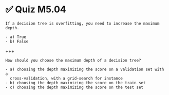 # ✅ Quiz M5.04

```{admonition} Question
If a decision tree is overfitting, you need to increase the maximum depth.

- a) True
- b) False
```

+++

```{admonition} Question
How should you choose the maximum depth of a decision tree?

- a) choosing the depth maximizing the score on a validation set with a
  cross-validation, with a grid-search for instance
- b) choosing the depth maximizing the score on the train set
- c) choosing the depth maximizing the score on the test set
```
